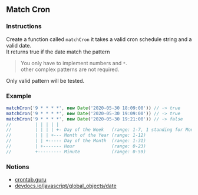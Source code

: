 ## Match Cron

### Instructions

Create a function called `matchCron` it takes a valid cron schedule string
and a valid date. \
It returns true if the date match the pattern

> You only have to implement numbers and `*`. \
> other complex patterns are not required.

Only valid pattern will be tested.

### Example

```js
matchCron('9 * * * *', new Date('2020-05-30 18:09:00')) // -> true
matchCron('9 * * * *', new Date('2020-05-30 19:09:00')) // -> true
matchCron('9 * * * *', new Date('2020-05-30 19:21:00')) // -> false
//         | | | | |
//         | | | | +- Day of the Week   (range: 1-7, 1 standing for Monday)
//         | | | +--- Month of the Year (range: 1-12)
//         | | +----- Day of the Month  (range: 1-31)
//         | +------- Hour              (range: 0-23)
//         +--------- Minute            (range: 0-59)
```

### Notions

- [crontab.guru](https://crontab.guru/)
- [devdocs.io/javascript/global_objects/date](https://devdocs.io/javascript/global_objects/date)
